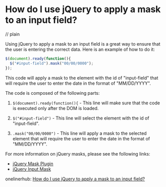 # How do I use jQuery to apply a mask to an input field?
// plain

Using jQuery to apply a mask to an input field is a great way to ensure that the user is entering the correct data. Here is an example of how to do it:

```javascript
$(document).ready(function(){
  $("#input-field").mask("00/00/0000");
});
```

This code will apply a mask to the element with the id of "input-field" that will require the user to enter the date in the format of "MM/DD/YYYY".

The code is composed of the following parts:

1. `$(document).ready(function(){` - This line will make sure that the code is executed only after the DOM is loaded.

2. `$("#input-field")` - This line will select the element with the id of "input-field".

3. `.mask("00/00/0000")` - This line will apply a mask to the selected element that will require the user to enter the date in the format of "MM/DD/YYYY".

For more information on jQuery masks, please see the following links:

- [jQuery Mask Plugin](https://igorescobar.github.io/jQuery-Mask-Plugin/)
- [jQuery Input Mask](https://github.com/RobinHerbots/Inputmask)

onelinerhub: [How do I use jQuery to apply a mask to an input field?](https://onelinerhub.com/jquery/how-do-i-use-jquery-to-apply-a-mask-to-an-input-field)